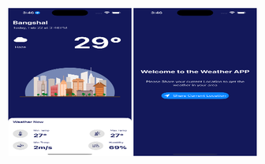 



<img src ="https://github.com/aoffahad/Weather-App/blob/main/UI%20Output/output1.png" width="250" height ="300" alt="Output"/>
<img src ="https://github.com/aoffahad/Weather-App/blob/main/UI%20Output/output2.png" width="250" height ="300" alt="Output"/>
